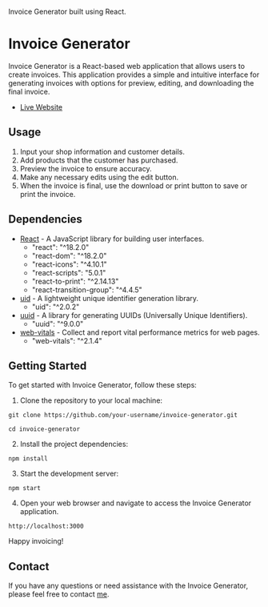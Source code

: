 
 Invoice Generator built using React.  

# Invoice Generator

Invoice Generator is a React-based web application that allows users to create invoices. 
This application provides a simple and intuitive interface for generating invoices with options for preview, editing, and downloading the final invoice.

- [Live Website](https://invoice-by-yash.netlify.app/)

## Usage

1. Input your shop information and customer details.
2. Add products that the customer has purchased.
3. Preview the invoice to ensure accuracy.
4. Make any necessary edits using the edit button.
5. When the invoice is final, use the download or print button to save or print the invoice.

## Dependencies

- [React](https://reactjs.org/) - A JavaScript library for building user interfaces.
  - "react": "^18.2.0"
  - "react-dom": "^18.2.0"
  - "react-icons": "^4.10.1"
  - "react-scripts": "5.0.1"
  - "react-to-print": "^2.14.13"
  - "react-transition-group": "^4.4.5"
- [uid](https://www.npmjs.com/package/uid) - A lightweight unique identifier generation library.
  - "uid": "^2.0.2"
- [uuid](https://www.npmjs.com/package/uuid) - A library for generating UUIDs (Universally Unique Identifiers).
  - "uuid": "^9.0.0"
- [web-vitals](https://web.dev/vitals/) - Collect and report vital performance metrics for web pages.
  - "web-vitals": "^2.1.4"

## Getting Started

To get started with Invoice Generator, follow these steps:

1. Clone the repository to your local machine:
```
git clone https://github.com/your-username/invoice-generator.git
```
```
cd invoice-generator
```
2. Install the project dependencies:
```
npm install
```
3. Start the development server:
```
npm start
```
4. Open your web browser and navigate to access the Invoice Generator application.
```
http://localhost:3000
```
Happy invoicing!


## Contact
If you have any questions or need assistance with the Invoice Generator, please feel free to contact [me](mailto:0xyashanand@gmail.com).


